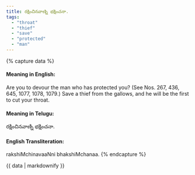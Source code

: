 ```yaml
---
title: రక్షించినవాణ్ని భక్షించనా.
tags:
  - "throat"
  - "thief"
  - "save"
  - "protected"
  - "man"
---
```


{% capture data %}
#### Meaning in English:
Are you to devour the man who has protected you?
(See Nos. 267, 436, 645, 1077, 1078, 1079.)
Save a thief from the gallows, and he will be the first to cut your throat.

#### Meaning in Telugu:
రక్షించినవాణ్ని భక్షించనా.

#### English Transliteration:
rakshiMchinavaaNni bhakshiMchanaa.
{% endcapture %}

{{ data | markdownify }}

